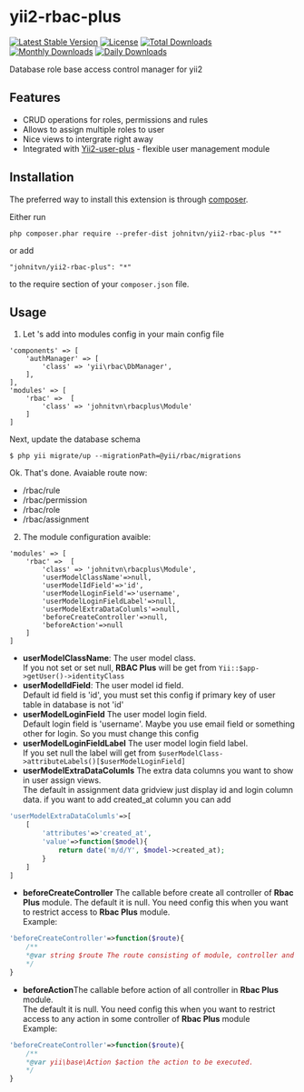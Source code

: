 yii2-rbac-plus
=============
[![Latest Stable Version](https://poser.pugx.org/johnitvn/yii2-rbac-plus/v/stable)](https://packagist.org/packages/johnitvn/yii2-rbac-plus)
[![License](https://poser.pugx.org/johnitvn/yii2-rbac-plus/license)](https://packagist.org/packages/johnitvn/yii2-rbac-plus)
[![Total Downloads](https://poser.pugx.org/johnitvn/yii2-rbac-plus/downloads)](https://packagist.org/packages/johnitvn/yii2-rbac-plus)
[![Monthly Downloads](https://poser.pugx.org/johnitvn/yii2-rbac-plus/d/monthly)](https://packagist.org/packages/johnitvn/yii2-rbac-plus)
[![Daily Downloads](https://poser.pugx.org/johnitvn/yii2-rbac-plus/d/daily)](https://packagist.org/packages/johnitvn/yii2-rbac-plus)

Database role base access control manager for yii2


Features
------------
+ CRUD operations for roles, permissions and rules
+ Allows to assign multiple roles to user
+ Nice views to intergrate right away
+ Integrated with [Yii2-user-plus](https://github.com/johnitvn/yii2-user-plus) - flexible user management module

Installation
------------

The preferred way to install this extension is through [composer](http://getcomposer.org/download/).

Either run

```
php composer.phar require --prefer-dist johnitvn/yii2-rbac-plus "*"
```

or add

```
"johnitvn/yii2-rbac-plus": "*"
```

to the require section of your `composer.json` file.


Usage
-----
1. Let 's add into modules config in your main config file

````
'components' => [
    'authManager' => [
        'class' => 'yii\rbac\DbManager',
    ],
],
'modules' => [
    'rbac' =>  [
        'class' => 'johnitvn\rbacplus\Module'
    ]       
]
````

Next, update the database schema 

````
$ php yii migrate/up --migrationPath=@yii/rbac/migrations
````

Ok. That's done. Avaiable route now:

+ /rbac/rule
+ /rbac/permission
+ /rbac/role
+ /rbac/assignment

2. The module configuration avaible:

````
'modules' => [
    'rbac' =>  [
        'class' => 'johnitvn\rbacplus\Module',
        'userModelClassName'=>null,
        'userModelIdField'=>'id',
        'userModelLoginField'=>'username',
        'userModelLoginFieldLabel'=>null,
        'userModelExtraDataColumls'=>null,
        'beforeCreateController'=>null,
        'beforeAction'=>null
    ]       
]
````

+ <b>userModelClassName</b>: The user model class.<br>
 If you not set or set null, <b>RBAC Plus</b> will be get from `Yii::$app->getUser()->identityClass`
+ <b>userModelIdField</b>: The user model id field.<br>
 Default id field is 'id', you must set this config if primary key of user table in database is not 'id'
+ <b>userModelLoginField</b> The user model login field.<br>
 Default login field is 'username'. Maybe you use email field or something other for login. So you must change this config
+ <b>userModelLoginFieldLabel</b> The user model login field label.<br>
 If you set null the label will get from `$userModelClass->attributeLabels()[$userModelLoginField]`
+ <b>userModelExtraDataColumls</b> The extra data columns you want to show in user assign views.<br>
 The default in assignment data gridview just display id and login column data. if you want to add created_at column you can add
````php 
'userModelExtraDataColumls'=>[
    [
        'attributes'=>'created_at',
        'value'=>function($model){
            return date('m/d/Y', $model->created_at);
        }
    ]
]
````
+ <b>beforeCreateController</b> The callable before create all controller of <b>Rbac Plus</b> module.
The default it is null. You need config this when you want to restrict access to <b>Rbac Plus</b> module.<br>
Example:
````php
'beforeCreateController'=>function($route){
    /**
    *@var string $route The route consisting of module, controller and action IDs.
    */    
}
````
+ <b>beforeAction</b>The callable before action of all controller in <b>Rbac Plus</b> module.<BR>
The default it is null. You need config this when you want to restrict access to any action in some controller of <b>Rbac Plus</b> module <BR>
Example:
````php
'beforeCreateController'=>function($route){
    /**
    *@var yii\base\Action $action the action to be executed.
    */    
}
````
